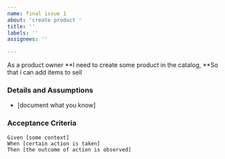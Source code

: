 ```yaml
---
name: final issue 1
about: 'create product '
title: ''
labels: ''
assignees: ''

---
```


As a  product owner
 **I need to create some product in the catalog,
 **So that i can add items to sell
   
 ### Details and Assumptions
 * [document what you know]
   
 ### Acceptance Criteria  
   
 ```gherkin
 Given [some context]
 When [certain action is taken]
 Then [the outcome of action is observed]
